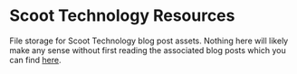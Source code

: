 # Scoot Technology Resources
File storage for Scoot Technology blog post assets.
Nothing here will likely make any sense without first reading the associated blog posts which you can find [here](https://scoot-technology.github.io/).
